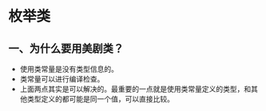 # 枚举类

## 一、为什么要用美剧类？

* 使用类常量是没有类型信息的。
* 类常量可以进行编译检查。
* 上面两点其实是可以解决的。最重要的一点就是使用类常量定义的类型，和其他类型定义的都可能是同一个值，可以直接比较。